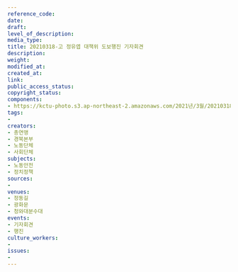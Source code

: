 ```yaml
---
reference_code: 
date: 
draft: 
level_of_description: 
media_type: 
title: 20210318-고 정유엽 대책위 도보행진 기자회견
description: 
weight: 
modified_at: 
created_at: 
link: 
public_access_status: 
copyright_status: 
components:
- https://kctu-photo.s3.ap-northeast-2.amazonaws.com/2021년/3월/20210318-고+정유엽+대책위+도보행진+기자회견/_5D44525.jpg
tags:
- 
creators:
- 총연맹
- 경북본부
- 노동단체
- 사회단체
subjects:
- 노동안전
- 정치정책
sources:
- 
venues:
- 정동길
- 광화문
- 청와대분수대
events:
- 기자회견
- 행진
culture_workers:
- 
issues:
- 
---
```

